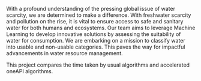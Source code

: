 With a profound understanding of the pressing global issue of water scarcity, we are determined to make a difference.  With freshwater scarcity and pollution on the rise, it is vital to ensure access to safe and sanitary water for both humans and ecosystems. Our team aims to leverage Machine Learning to develop innovative solutions by assessing the suitability of water for consumption. We are embarking on a mission to classify water into usable and non-usable categories.  This paves the way for impactful advancements in water resource management.

This project compares the time taken by usual algorithms and accelerated oneAPI algorithms.
